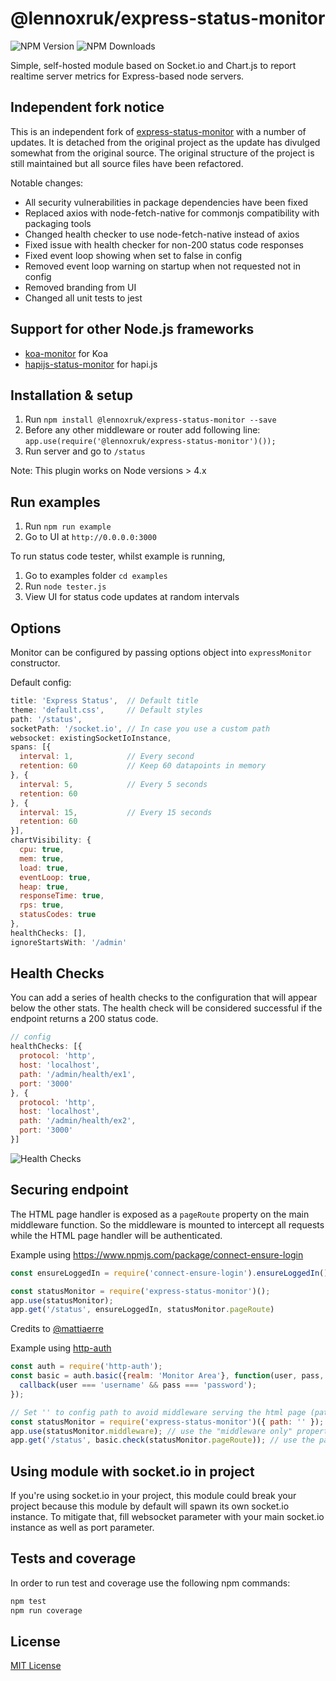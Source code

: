 # @lennoxruk/express-status-monitor

![NPM Version](https://img.shields.io/npm/v/%40lennoxruk%2Fexpress-status-monitor)
![NPM Downloads](https://img.shields.io/npm/dw/%40lennoxruk%2Fexpress-status-monitor)

Simple, self-hosted module based on Socket.io and Chart.js to report realtime server metrics for Express-based node servers.

## Independent fork notice

This is an independent fork of [express-status-monitor](https://github.com/RafalWilinski/express-status-monitor) with a number of updates. It is detached from the original project as the update has divulged somewhat from the original source. The original structure of the project is still maintained but all source files have been refactored.

Notable changes:

* All security vulnerabilities in package dependencies have been fixed
* Replaced axios with node-fetch-native for commonjs compatibility with packaging tools
* Changed health checker to use node-fetch-native instead of axios
* Fixed issue with health checker for non-200 status code responses
* Fixed event loop showing when set to false in config
* Removed event loop warning on startup when not requested not in config
* Removed branding from UI
* Changed all unit tests to jest

## Support for other Node.js frameworks

* [koa-monitor](https://github.com/capaj/koa-monitor) for Koa
* [hapijs-status-monitor](https://github.com/ziyasal/hapijs-status-monitor) for hapi.js

## Installation & setup

1. Run `npm install @lennoxruk/express-status-monitor --save`
2. Before any other middleware or router add following line:
`app.use(require('@lennoxruk/express-status-monitor')());`
3. Run server and go to `/status`

Note: This plugin works on Node versions > 4.x

## Run examples

1. Run `npm run example`
1. Go to UI at `http://0.0.0.0:3000`

To run status code tester, whilst example is running,

1. Go to examples folder `cd examples`
2. Run `node tester.js`
3. View UI for status code updates at random intervals

## Options

Monitor can be configured by passing options object into `expressMonitor` constructor.

Default config:

```javascript
title: 'Express Status',  // Default title
theme: 'default.css',     // Default styles
path: '/status',
socketPath: '/socket.io', // In case you use a custom path
websocket: existingSocketIoInstance,
spans: [{
  interval: 1,            // Every second
  retention: 60           // Keep 60 datapoints in memory
}, {
  interval: 5,            // Every 5 seconds
  retention: 60
}, {
  interval: 15,           // Every 15 seconds
  retention: 60
}],
chartVisibility: {
  cpu: true,
  mem: true,
  load: true,
  eventLoop: true,
  heap: true,
  responseTime: true,
  rps: true,
  statusCodes: true
},
healthChecks: [],
ignoreStartsWith: '/admin'
```

## Health Checks

You can add a series of health checks to the configuration that will appear below the other stats. The health check will be considered successful if the endpoint returns a 200 status code.

```javascript
// config
healthChecks: [{
  protocol: 'http',
  host: 'localhost',
  path: '/admin/health/ex1',
  port: '3000'
}, {
  protocol: 'http',
  host: 'localhost',
  path: '/admin/health/ex2',
  port: '3000'
}]
```

![Health Checks](https://i.imgur.com/6tY4OhA.png "Health Checks")

## Securing endpoint

The HTML page handler is exposed as a `pageRoute` property on the main
middleware function.  So the middleware is mounted to intercept all requests
while the HTML page handler will be authenticated.

Example using <https://www.npmjs.com/package/connect-ensure-login>

```javascript
const ensureLoggedIn = require('connect-ensure-login').ensureLoggedIn()

const statusMonitor = require('express-status-monitor')();
app.use(statusMonitor);
app.get('/status', ensureLoggedIn, statusMonitor.pageRoute)
```

Credits to [@mattiaerre](https://github.com/mattiaerre)

Example using [http-auth](https://www.npmjs.com/package/http-auth)

```javascript
const auth = require('http-auth');
const basic = auth.basic({realm: 'Monitor Area'}, function(user, pass, callback) {
  callback(user === 'username' && pass === 'password');
});

// Set '' to config path to avoid middleware serving the html page (path must be a string not equal to the wanted route)
const statusMonitor = require('express-status-monitor')({ path: '' });
app.use(statusMonitor.middleware); // use the "middleware only" property to manage websockets
app.get('/status', basic.check(statusMonitor.pageRoute)); // use the pageRoute property to serve the dashboard html page
```

## Using module with socket.io in project

If you're using socket.io in your project, this module could break your project because this module by default will spawn its own socket.io instance. To mitigate that, fill websocket parameter with your main socket.io instance as well as port parameter.

## Tests and coverage

In order to run test and coverage use the following npm commands:

```bash
npm test
npm run coverage
```

## License

[MIT License](https://opensource.org/licenses/MIT)
